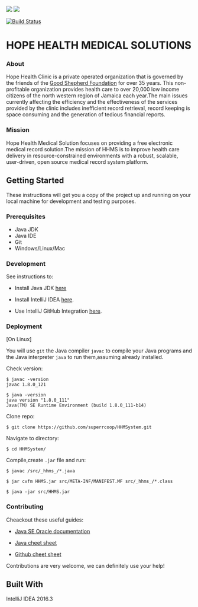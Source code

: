 <img src="http://friendsofgoodshepherd.org/images/fogs/FOGS-logo.png" /> <img src="http://workandjam.com//foto/s190.jpg" />       

[![Build Status](https://travis-ci.org/openmrs/openmrs-core.svg?branch=master)](https://travis-ci.org/openmrs/openmrs-core)


# HOPE HEALTH MEDICAL SOLUTIONS

### About

Hope Health Clinic is a private operated organization that is governed by the friends of the [Good Shepherd Foundation](http://friendsofgoodshepherd.org/about-us) for over 35 years. This non-profitable organization provides health care to over 20,000 low income citizens of the north western region of Jamaica each year.The main issues currently affecting the efficiency and the effectiveness of the services provided by the clinic includes inefficient record retrieval, record keeping is space consuming and the generation of tedious financial reports. 

### Mission

Hope Health Medical Solution focuses on providing a free electronic medical record solution.The mission of HHMS is to improve health care delivery in resource-constrained environments with a robust, scalable, user-driven, open source medical record system platform.

## Getting Started

These instructions will get you a copy of the project up and running on your local machine for development and testing purposes.

### Prerequisites

* Java JDK 
* Java IDE 
* Git 
* Windows/Linux/Mac 

### Development

See instructions to:

- Install Java JDK [here](http://www.oracle.com/technetwork/java/javase/downloads/jdk8-downloads-2133151.html)

- Install IntelliJ IDEA [here](https://www.jetbrains.com/help/idea/2017.1/installing-and-launching.html).

- Use IntelliJ GitHub Integration [here](https://www.jetbrains.com/help/idea/2017.1/using-github-integration.html).


### Deployment

[On Linux]

You will use `git` the Java compiler `javac` to compile your Java programs and the Java interpreter `java` to run them,assuming already installed. 

Check version:
```
$ javac -version
javac 1.8.0_121

$ java -version
java version "1.8.0_111"
Java(TM) SE Runtime Environment (build 1.8.0_111-b14)
```
Clone repo:
```
$ git clone https://github.com/superrcoop/HHMSystem.git
```
Navigate to directory:
```
$ cd HHMSystem/
```
Compile,create `.jar` file and run:
```
$ javac /src/_hhms_/*.java
```
```
$ jar cvfm HHMS.jar src/META-INF/MANIFEST.MF src/_hhms_/*.class
```
```
$ java -jar src/HHMS.jar
```

### Contributing

Cheackout these useful guides:

* [Java SE Oracle documentation](https://docs.oracle.com/javase/tutorial/index.html)

* [Java cheet sheet](http://mindprod.com/jgloss/jcheat.html)

* [Github cheet sheet](https://services.github.com/on-demand/downloads/github-git-cheat-sheet.pdf)

Contributions are very welcome, we can definitely use your help!

## Built With

IntelliJ IDEA 2016.3
